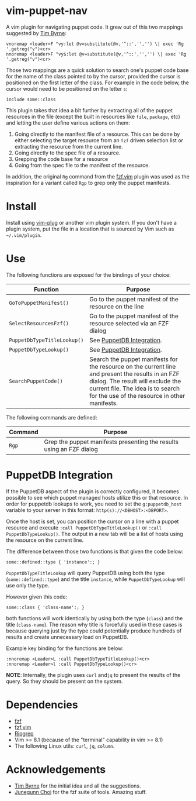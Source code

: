 # vim-puppet-nav
A vim plugin for navigating puppet code. It grew out of this two mappings suggested by [Tim Byrne](https://github.com/TheLocehiliosan):

```
vnoremap <leader>F "vy:let @v=substitute(@v,'^::','','') \| exec 'Rg '.getreg("v")<cr>
nnoremap <leader>F "vy$:let @v=substitute(@v,'^::','','') \| exec 'Rg '.getreg("v")<cr>
```

Those two mappings are a quick solution to search one's puppet code base for the name of the class pointed to by the cursor, provided the cursor is positioned on the first letter of the class. For example in the code below, the cursor would need to be positioned on the letter `s`:

```
include some::class
```

This plugin takes that idea a bit further by extracting all of the puppet resources in the file (except the built in resources like `file`, `package`, etc) and letting the user define various actions on them:

1. Going directly to the manifest file of a resource. This can be done by either selecting the target resource from an `fzf` driven selection list or extracting the resource from the current line.
2. Going directly to the spec file of a resource.
3. Grepping the code base for a resource
4. Going from the spec file to the manifest of the resource.

In addition, the original `Rg` command from the [fzf.vim](https://github.com/junegunn/fzf.vim) plugin was used as the inspiration for a variant called `Rgp` to grep only the puppet manifests.

# Install
Install using [vim-plug](https://github.com/junegunn/vim-plug) or another vim plugin system. If you don't have a plugin system, put the file in a location that is sourced by Vim such as `~/.vim/plugin`.

# Use
The following functions are exposed for the bindings of your choice:

| Function | Purpose |
| ------------- | ------------- |
| `GoToPuppetManifest()` | Go to the puppet manifest of the resource on the line |
| `SelectResourcesFzf()` | Go to the puppet manifest of the resource selected via an FZF dialog |
| `PuppetDbTypeTitleLookup()` | See [PuppetDB Integration](#puppetdb-integration).|
| `PuppetDbTypeLookup()` | See [PuppetDB Integration](#puppetdb-integration).|
| `SearchPuppetCode()` | Search the puppet manifests for the resource on the current line and present the results in an FZF dialog. The result will exclude the current file. The idea is to search for the use of the resource in other manifests.|

The following commands are defined:

| Command | Purpose |
| ------------- | ------------- |
| `Rgp` | Grep the puppet manifests presenting the results using an FZF dialog |

# PuppetDB Integration

If the PuppetDB aspect of the plugin is correctly configured, it becomes
possible to see which puppet managed hosts utilize this or that resource.  In
order for puppetdb lookups to work, you need to set the `g:puppetdb_host`
variable to your server in this format: `http(s)://<DBHOST>:<DBPORT>`.

Once the host is set, you can position the cursor on a line with a puppet
resource and execute `:call PuppetDbTypeTitleLookup()` or `:call
PuppetDbTypeLookup()`. The output in a new tab will be a list of hosts using the
resource on the current line.

The difference between those two functions is that given the code below:

```
some::defined::type { 'instance':; }
```

`PuppetDbTypeTitleLookup` will query PuppetDB using both the type (`some::defined::type`) and
the title `instance`, while `PuppetDbTypeLookup` will use only the type.

However given this code:

```
some::class { 'class-name':; }
```

both functions will work identically by using both the type (`class`) and the
title (`class-name`). The reason why title is forcefully used in these cases is
because querying just by the type could potentially produce hundreds of results
and create unnecessary load on PuppetDB.

Example key binding for the functions are below:

```
:nnoremap <Leader>L :call PuppetDbTypeTitleLookup()<cr>
:nnoremap <Leader>l :call PuppetDbTypeLookup()<cr>
```

**NOTE**: Internally, the plugin uses `curl` and`jq` to present the results of the
query. So they should be present on the system.

# Dependencies
* [fzf](https://github.com/junegunn/fzf)
* [fzf.vim](https://github.com/junegunn/fzf.vim)
* [Ripgrep](https://github.com/BurntSushi/ripgrep)
* Vim >= 8.1 (because of the "terminal" capability in vim >= 8.1)
* The following Linux utils: `curl`, `jq`, `column`.

# Acknowledgements
* [Tim Byrne](https://github.com/TheLocehiliosan) for the initial idea and all the suggestions.
* [Junegunn Choi](https://github.com/junegunn) for the fzf suite of tools. Amazing stuff.
